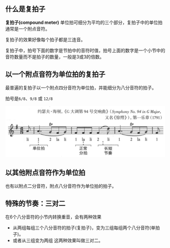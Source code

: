 
## 什么是复拍子

**复拍子(compound meter)** 单位拍可细分为平均的三个部分，复拍子中的单位拍通常是一个附点音符。

复拍子的效果好像每个拍子都是三连音。

复拍子中，拍号下面的数字是节拍中的音符时值，拍号上面的数字是一个小节中的音符数量而不是拍子的数量，一般是3或3的倍数。

## 以一个附点音符为单位拍的复拍子

最普遍的复拍子以一个附点四分音符为单位拍，并能细分为八分音符的拍子。

拍号是`6/8`、`9/8` 或 `12/8`

![compound-meter](img/compound-meter-example.png)

## 以其他附点音符作为单位拍

也有以附点二分音符，附点八分音符作为单位拍的拍子。

## 特殊的节奏：三对二

在6个八分音符的小节内转换重音，会有两种效果
+ 从两组每组三个八分音符的拍子(复拍子)，变为三组每组两个八分音符(单拍子)。
+ 或者从三组变为两组
这两种效果叫做三对二。



